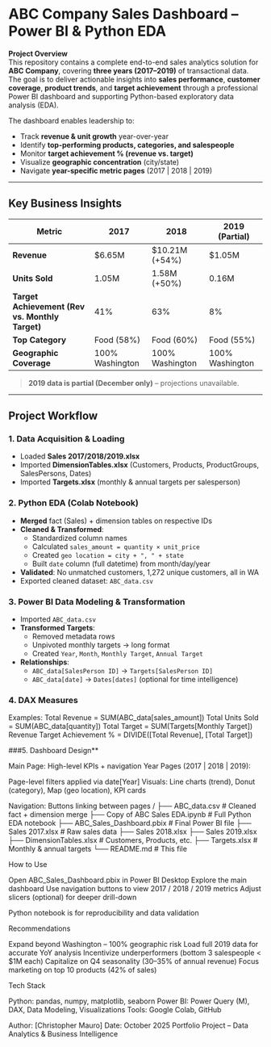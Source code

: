 # ABC Company Sales Dashboard – Power BI & Python EDA

**Project Overview**  
This repository contains a complete end-to-end sales analytics solution for **ABC Company**, covering **three years (2017–2019)** of transactional data. The goal is to deliver actionable insights into **sales performance**, **customer coverage**, **product trends**, and **target achievement** through a professional Power BI dashboard and supporting Python-based exploratory data analysis (EDA).

The dashboard enables leadership to:
- Track **revenue & unit growth** year-over-year  
- Identify **top-performing products, categories, and salespeople**  
- Monitor **target achievement % (revenue vs. target)**  
- Visualize **geographic concentration** (city/state)  
- Navigate **year-specific metric pages** (2017 | 2018 | 2019)  

---

## Key Business Insights
| Metric | 2017 | 2018 | 2019 (Partial) |
|-------|------|------|----------------|
| **Revenue** | $6.65M | $10.21M (+54%) | $1.05M |
| **Units Sold** | 1.05M | 1.58M (+50%) | 0.16M |
| **Target Achievement (Rev vs. Monthly Target)** | 41% | 63% | 8% |
| **Top Category** | Food (58%) | Food (60%) | Food (55%) |
| **Geographic Coverage** | 100% Washington | 100% Washington | 100% Washington |

> **2019 data is partial (December only)** – projections unavailable.

---

## Project Workflow

### 1. **Data Acquisition & Loading**  
- Loaded **Sales 2017/2018/2019.xlsx**  
- Imported **DimensionTables.xlsx** (Customers, Products, ProductGroups, SalesPersons, Dates)  
- Imported **Targets.xlsx** (monthly & annual targets per salesperson)

### 2. **Python EDA (Colab Notebook)**  
- **Merged** fact (Sales) + dimension tables on respective IDs  
- **Cleaned & Transformed**:  
  - Standardized column names  
  - Calculated `sales_amount = quantity × unit_price`  
  - Created `geo location = city + ", " + state`  
  - Built `date` column (full datetime) from month/day/year  
- **Validated**: No unmatched customers, 1,272 unique customers, all in WA  
- Exported cleaned dataset: `ABC_data.csv`

### 3. **Power BI Data Modeling & Transformation**  
- Imported `ABC_data.csv`  
- **Transformed Targets**:  
  - Removed metadata rows  
  - Unpivoted monthly targets → long format  
  - Created `Year`, `Month`, `Monthly Target`, `Annual Target`  
- **Relationships**:  
  - `ABC_data[SalesPerson ID]` → `Targets[SalesPerson ID]`  
  - `ABC_data[date]` → `Dates[dates]` (optional for time intelligence)

### 4. **DAX Measures**  
Examples:
Total Revenue = SUM(ABC_data[sales_amount])
Total Units Sold = SUM(ABC_data[quantity])
Total Target = SUM(Targets[Monthly Target])
Revenue Target Achievement % = 
    DIVIDE([Total Revenue], [Total Target])

###5. Dashboard Design**

Main Page: High-level KPIs + navigation
Year Pages (2017 | 2018 | 2019):

Page-level filters applied via date[Year]
Visuals: Line charts (trend), Donut (category), Map (geo location), KPI cards


Navigation: Buttons linking between pages
/
├── ABC_data.csv                  # Cleaned fact + dimension merge
├── Copy of ABC Sales EDA.ipynb   # Full Python EDA notebook
├── ABC_Sales_Dashboard.pbix      # Final Power BI file
├── Sales 2017.xlsx               # Raw sales data
├── Sales 2018.xlsx
├── Sales 2019.xlsx
├── DimensionTables.xlsx          # Customers, Products, etc.
├── Targets.xlsx                  # Monthly & annual targets
└── README.md                     # This file

How to Use

Open ABC_Sales_Dashboard.pbix in Power BI Desktop
Explore the main dashboard
Use navigation buttons to view 2017 / 2018 / 2019 metrics
Adjust slicers (optional) for deeper drill-down


Python notebook is for reproducibility and data validation

Recommendations

Expand beyond Washington – 100% geographic risk
Load full 2019 data for accurate YoY analysis
Incentivize underperformers (bottom 3 salespeople < $1M each)
Capitalize on Q4 seasonality (30–35% of annual revenue)
Focus marketing on top 10 products (42% of sales)


Tech Stack

Python: pandas, numpy, matplotlib, seaborn
Power BI: Power Query (M), DAX, Data Modeling, Visualizations
Tools: Google Colab, GitHub


Author: [Christopher Mauro]
Date: October 2025
Portfolio Project – Data Analytics & Business Intelligence

